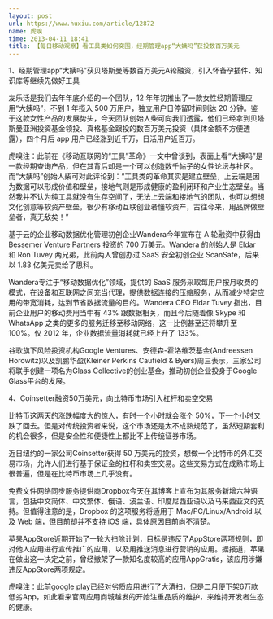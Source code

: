 ```yaml
---
layout: post
url: https://www.huxiu.com/article/12872
name: 虎嗅
time: 2013-04-11 18:41
title: 【每日移动观察】看工具类如何突围，经期管理app“大姨吗”获投数百万美元
---
```

1、经期管理app“大姨吗”获贝塔斯曼等数百万美元A轮融资，引入怀备孕插件、知识库等继续先做好工具

友乐活是我们去年年底介绍的一个团队，12 年年初推出了一款女性经期管理应用“大姨吗”，不到 1 年揽入 500 万用户，独立用户日停留时间则达 20 分钟。鉴于这款女性产品的发展势头，今天团队创始人柴可向我们透露，他们已经拿到贝塔斯曼亚洲投资基金领投、真格基金跟投的数百万美元投资（具体金额不方便透露），四个月后 app 用户已经涨到近千万，日活用户近百万。

虎嗅注：此前在《移动互联网的“工具”革命》一文中曾谈到，表面上看“大姨吗”是一款经期查询产品，但在其背后却是一个可以创造数千帖子的女性论坛与社区。而“大姨吗”创始人柴可对此评论到：“工具类的革命其实是建立壁垒，上云端是因为数据可以形成价值和壁垒，接地气则是形成健康的盈利闭环和产业生态壁垒。当然我并不认为纯工具就没有生存空间了，无法上云端和接地气的团队，也可以想想文化创意等软资产壁垒，很少有移动互联创业者懂软资产，古往今来，用品牌做壁垒者，真无敌矣！”

基于云的企业移动数据优化管理初创企业Wandera今年宣布在 A 轮融资中获得由 Bessemer Venture Partners 投资的 700 万美元。Wandera 的创始人是 Eldar 和 Ron Tuvey 两兄弟，此前两人曾创办过 SaaS 安全初创企业 ScanSafe，后来以 1.83 亿美元卖给了思科。

Wandera专注于“移动数据优化”领域，提供的 SaaS 服务采取每用户按月收费的模式，在设备和互联网之间充当代理，提供数据连接的压缩服务，从而减少特定应用的带宽消耗，达到节省数据流量的目的。Wandera CEO Eldar Tuvey 指出，目前企业用户的移动费用当中有 43% 跟数据相关，而且今后随着像 Skype 和 WhatsApp 之类的更多的服务迁移至移动网络，这一比例甚至还将攀升至 100%。仅 2012 年，企业数据流量消耗就已经上升了 133%。

谷歌旗下风险投资机构Google Ventures、安德森-霍洛维茨基金(Andreessen Horowitz)以及凯鹏华盈(Kleiner Perkins Caufield & Byers)周三表示，三家公司将联手创建一项名为Glass Collective的创业基金，推动初创企业投身于Google Glass平台的发展。

4、Coinsetter融资50万美元，向比特币市场引入杠杆和卖空交易

比特币这两天的涨跌幅度大的惊人，有时一个小时就会涨个 50%，下一个小时又跌了回去。但是对传统投资者来说，这个市场还是太不成熟规范了，虽然短期套利的机会很多，但是安全性和便捷性上都比不上传统证券市场。

近日纽约的一家公司Coinsetter获得 50 万美元的投资，想做一个比特币的外汇交易市场，允许人们进行基于保证金的杠杆和卖空交易。这些交易方式在成熟市场上很普遍，但是在比特币市场上几乎没有。

免费文件网络同步服务提供商Dropbox今天在其博客上宣布为其服务新增六种语言，包括中文简体、中文繁体、俄语、波兰语、印度尼西亚语以及马来西亚文的支持。但值得注意的是，Dropbox 的这项服务将适用于 Mac/PC/Linux/Android 以及 Web 端，但目前却并不支持 iOS 端，具体原因目前尚不清楚。

苹果AppStore近期开始了一轮大扫除计划，目标是违反了AppStore两项规则，即对他人应用进行宣传推广的应用，以及用推送消息进行营销的应用。据报道，苹果在做出这一决定之前，曾经撤架了一款知名度较高的应用AppGratis，该应用涉嫌违反AppStore两项规定。

虎嗅注：此前google play已经对劣质应用进行了大清扫，但是二月便下架6万款低劣App，如此看来官网应用商城越发的开始注重品质的维护，来维持开发者生态的健康。

